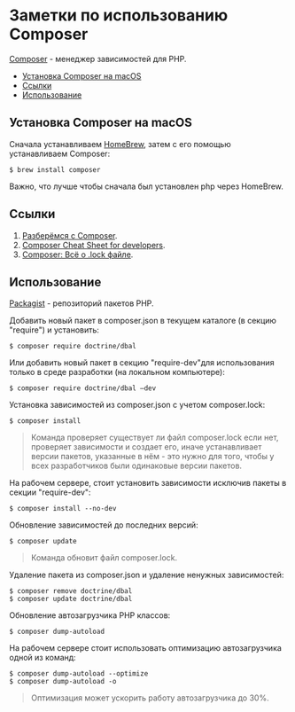 # Заметки по использованию Composer

[Composer](https://getcomposer.org/) - менеджер зависимостей для PHP.

<!--ts-->
  * [Установка Composer на macOS](#установка-composer-на-macos)
  * [Ссылки](#ссылки)
  * [Использование](#использование)

<!-- Added by: grisha_k, at:  -->

<!--te-->

## Установка Composer на macOS

Сначала устанавливаем [HomeBrew](HomeBrew.md), затем с его помощью устанавливаем Composer:

    $ brew install composer

Важно, что лучше чтобы сначала был установлен php через HomeBrew.

## Ссылки

1. [Разберёмся с Composer](https://modzone.ru/blog/2016/12/02/understanding-composer/).
2. [Composer Cheat Sheet for developers](http://composer.json.jolicode.com).
3. [Composer: Всё о .lock файле](https://phpprofi.ru/blogs/post/15).

## Использование

[Packagist](https://packagist.org) - репозиторий пакетов PHP.

Добавить новый пакет в composer.json в текущем каталоге (в секцию "require") и установить:

    $ composer require doctrine/dbal

Или добавить новый пакет в секцию "require-dev"для использования только в среде разработки (на локальном компьютере):

    $ composer require doctrine/dbal —dev

Установка зависимостей из composer.json с учетом composer.lock:
    
    $ composer install

> Команда проверяет существует ли файл composer.lock если нет, проверяет зависимости и создает его, иначе устанавливает версии пакетов, указанные в нём - это нужно для того, чтобы у всех разработчиков были одинаковые версии пакетов.

На рабочем сервере, стоит установить зависимости исключив пакеты в секции "require-dev":

    $ composer install --no-dev
    
Обновление зависимостей до последних версий:

    $ composer update

> Команда обновит файл composer.lock.

Удаление пакета из composer.json и удаление ненужных зависимостей:

    $ composer remove doctrine/dbal
    $ composer update doctrine/dbal

Обновление автозагрузчика PHP классов:

    $ composer dump-autoload
    
На рабочем сервере стоит использовать оптимизацию автозагрузчика одной из команд:

    $ composer dump-autoload --optimize
    $ composer dump-autoload -o

> Оптимизация может ускорить работу автозагрузчика до 30%.
